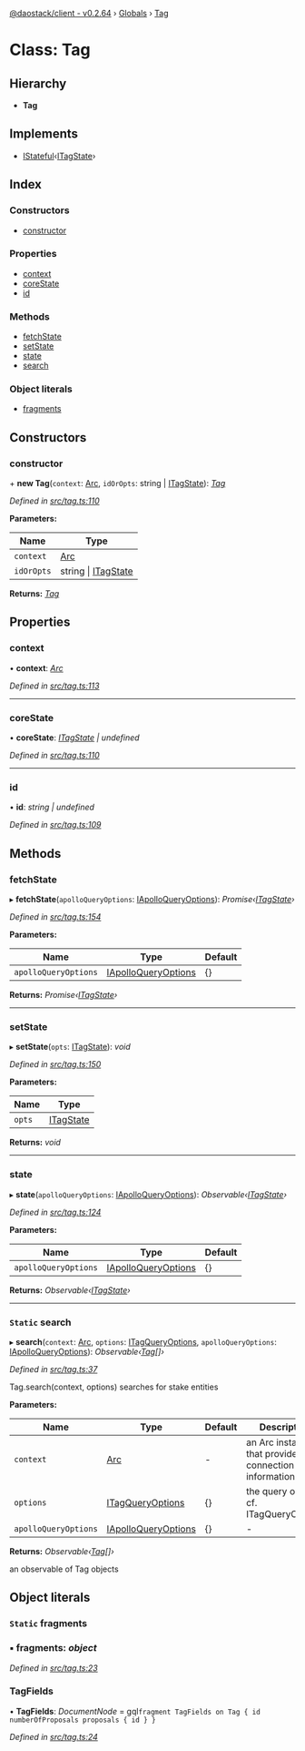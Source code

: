 [@daostack/client - v0.2.64](../README.md) › [Globals](../globals.md) › [Tag](tag.md)

# Class: Tag

## Hierarchy

* **Tag**

## Implements

* [IStateful](../interfaces/istateful.md)‹[ITagState](../interfaces/itagstate.md)›

## Index

### Constructors

* [constructor](tag.md#constructor)

### Properties

* [context](tag.md#context)
* [coreState](tag.md#corestate)
* [id](tag.md#id)

### Methods

* [fetchState](tag.md#fetchstate)
* [setState](tag.md#setstate)
* [state](tag.md#state)
* [search](tag.md#static-search)

### Object literals

* [fragments](tag.md#static-fragments)

## Constructors

###  constructor

\+ **new Tag**(`context`: [Arc](arc.md), `idOrOpts`: string | [ITagState](../interfaces/itagstate.md)): *[Tag](tag.md)*

*Defined in [src/tag.ts:110](https://github.com/dorgtech/client/blob/19b4373/src/tag.ts#L110)*

**Parameters:**

Name | Type |
------ | ------ |
`context` | [Arc](arc.md) |
`idOrOpts` | string &#124; [ITagState](../interfaces/itagstate.md) |

**Returns:** *[Tag](tag.md)*

## Properties

###  context

• **context**: *[Arc](arc.md)*

*Defined in [src/tag.ts:113](https://github.com/dorgtech/client/blob/19b4373/src/tag.ts#L113)*

___

###  coreState

• **coreState**: *[ITagState](../interfaces/itagstate.md) | undefined*

*Defined in [src/tag.ts:110](https://github.com/dorgtech/client/blob/19b4373/src/tag.ts#L110)*

___

###  id

• **id**: *string | undefined*

*Defined in [src/tag.ts:109](https://github.com/dorgtech/client/blob/19b4373/src/tag.ts#L109)*

## Methods

###  fetchState

▸ **fetchState**(`apolloQueryOptions`: [IApolloQueryOptions](../interfaces/iapolloqueryoptions.md)): *Promise‹[ITagState](../interfaces/itagstate.md)›*

*Defined in [src/tag.ts:154](https://github.com/dorgtech/client/blob/19b4373/src/tag.ts#L154)*

**Parameters:**

Name | Type | Default |
------ | ------ | ------ |
`apolloQueryOptions` | [IApolloQueryOptions](../interfaces/iapolloqueryoptions.md) |  {} |

**Returns:** *Promise‹[ITagState](../interfaces/itagstate.md)›*

___

###  setState

▸ **setState**(`opts`: [ITagState](../interfaces/itagstate.md)): *void*

*Defined in [src/tag.ts:150](https://github.com/dorgtech/client/blob/19b4373/src/tag.ts#L150)*

**Parameters:**

Name | Type |
------ | ------ |
`opts` | [ITagState](../interfaces/itagstate.md) |

**Returns:** *void*

___

###  state

▸ **state**(`apolloQueryOptions`: [IApolloQueryOptions](../interfaces/iapolloqueryoptions.md)): *Observable‹[ITagState](../interfaces/itagstate.md)›*

*Defined in [src/tag.ts:124](https://github.com/dorgtech/client/blob/19b4373/src/tag.ts#L124)*

**Parameters:**

Name | Type | Default |
------ | ------ | ------ |
`apolloQueryOptions` | [IApolloQueryOptions](../interfaces/iapolloqueryoptions.md) |  {} |

**Returns:** *Observable‹[ITagState](../interfaces/itagstate.md)›*

___

### `Static` search

▸ **search**(`context`: [Arc](arc.md), `options`: [ITagQueryOptions](../interfaces/itagqueryoptions.md), `apolloQueryOptions`: [IApolloQueryOptions](../interfaces/iapolloqueryoptions.md)): *Observable‹[Tag](tag.md)[]›*

*Defined in [src/tag.ts:37](https://github.com/dorgtech/client/blob/19b4373/src/tag.ts#L37)*

Tag.search(context, options) searches for stake entities

**Parameters:**

Name | Type | Default | Description |
------ | ------ | ------ | ------ |
`context` | [Arc](arc.md) | - | an Arc instance that provides connection information |
`options` | [ITagQueryOptions](../interfaces/itagqueryoptions.md) |  {} | the query options, cf. ITagQueryOptions |
`apolloQueryOptions` | [IApolloQueryOptions](../interfaces/iapolloqueryoptions.md) |  {} | - |

**Returns:** *Observable‹[Tag](tag.md)[]›*

an observable of Tag objects

## Object literals

### `Static` fragments

### ▪ **fragments**: *object*

*Defined in [src/tag.ts:23](https://github.com/dorgtech/client/blob/19b4373/src/tag.ts#L23)*

###  TagFields

• **TagFields**: *DocumentNode* =  gql`fragment TagFields on Tag {
      id
      numberOfProposals
      proposals { id }
    }`

*Defined in [src/tag.ts:24](https://github.com/dorgtech/client/blob/19b4373/src/tag.ts#L24)*
